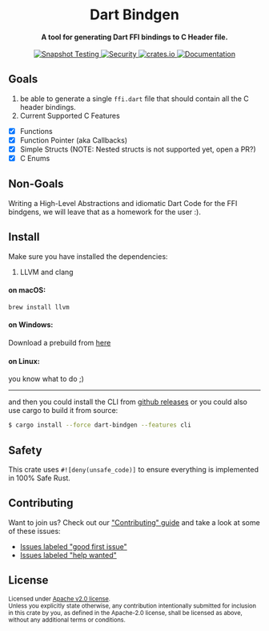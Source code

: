 <h1 align="center">Dart Bindgen</h1>
<div align="center">
  <strong>
        A tool for generating Dart FFI bindings to C Header file.
  </strong>

</div>

<br />

<div align="center">
  <a href="https://github.com/sunshine-protocol/dart-bindgen">
    <img src="https://github.com/sunshine-protocol/dart-bindgen/workflows/Snapshot%20Testing/badge.svg"
      alt="Snapshot Testing" />
  </a>
   <a href="https://github.com/sunshine-protocol/dart-bindgen">
    <img src="https://github.com/sunshine-protocol/dart-bindgen/workflows/Security%20audit/badge.svg"
      alt="Security" />
  </a>
  <a href="https://crates.io/crates/dart-bindgen">
    <img src="https://img.shields.io/crates/v/dart-bindgen.svg"
      alt="crates.io" />
  </a>
  <a href="https://docs.rs/dart-bindgen">
    <img src="https://docs.rs/dart-bindgen/badge.svg"
      alt="Documentation" />
  </a>
</div>

## Goals

1. be able to generate a single `ffi.dart` file that should contain all the C header bindings.
2. Current Supported C Features

- [x] Functions
- [x] Function Pointer (aka Callbacks)
- [x] Simple Structs (NOTE: Nested structs is not supported yet, open a PR?)
- [x] C Enums

## Non-Goals

Writing a High-Level Abstractions and idiomatic Dart Code for the FFI bindgens, we will leave that as a homework for the user :).

## Install

Make sure you have installed the dependencies:

1. LLVM and clang

#### on macOS:

```
brew install llvm
```

#### on Windows:

Download a prebuild from [here](https://releases.llvm.org/)

#### on Linux:

you know what to do ;)

---

and then you could install the CLI from [github releases](https://github.com/sunshine-protocol/dart-bindgen/releases) or you could also use cargo to build it from source:

```bash
$ cargo install --force dart-bindgen --features cli
```

## Safety

This crate uses `#![deny(unsafe_code)]` to ensure everything is implemented in
100% Safe Rust.

## Contributing

Want to join us? Check out our ["Contributing" guide][contributing] and take a
look at some of these issues:

- [Issues labeled "good first issue"][good-first-issue]
- [Issues labeled "help wanted"][help-wanted]

[contributing]: https://github.com/sunshine-protocol/dart-bindgen/blob/master/.github/CONTRIBUTING.md
[good-first-issue]: https://github.com/sunshine-protocol/dart-bindgen/labels/good%20first%20issue
[help-wanted]: https://github.com/sunshine-protocol/dart-bindgen/labels/help%20wanted

## License

<sup>
Licensed under <a href="LICENSE">Apache v2.0 license</a>.
</sup>

<br/>

<sub>
Unless you explicitly state otherwise, any contribution intentionally submitted
for inclusion in this crate by you, as defined in the Apache-2.0 license, shall
be licensed as above, without any additional terms or conditions.
</sub>
